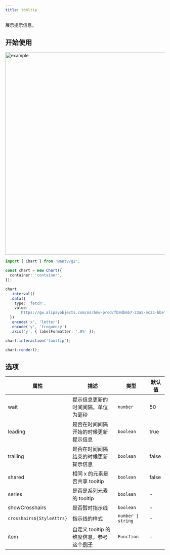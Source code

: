 ```yaml
---
title: tooltip
---
```


展示提示信息。

## 开始使用

<img alt="example" src="https://gw.alipayobjects.com/zos/raptor/1669041818314/tooltip1d.gif" width="640">

```ts
import { Chart } from '@antv/g2';

const chart = new Chart({
  container: 'container',
});

chart
  .interval()
  .data({
    type: 'fetch',
    value:
      'https://gw.alipayobjects.com/os/bmw-prod/fb9db6b7-23a5-4c23-bbef-c54a55fee580.csv',
  })
  .encode('x', 'letter')
  .encode('y', 'frequency')
  .axis('y', { labelFormatter: '.0%' });

chart.interaction('tooltip');

chart.render();
```

## 选项

| 属性                      | 描述                                                                                                              | 类型               | 默认值 |
| ------------------------- | ----------------------------------------------------------------------------------------------------------------- | ------------------ | ------ |
| wait                      | 提示信息更新的时间间隔，单位为毫秒                                                                                | `number`           | 50     |
| leading                   | 是否在时间间隔开始的时候更新提示信息                                                                              | `boolean`          | true   |
| trailing                  | 是否在时间间隔结束的时候更新提示信息                                                                              | `boolean`          | false  |
| shared                    | 相同 x 的元素是否共享 tooltip                                                                                     | `boolean`          | false  |
| series                    | 是否是系列元素的 tooltip                                                                                          | `boolean`          | -      |
| showCrosshairs            | 是否暂时指示线                                                                                                    | `boolean`          | -      |
| `crosshairs${StyleAttrs}` | 指示线的样式                                                                                                      | `number \| string` | -      |
| item                      | 自定义 tooltip 的维度信息，参考这个[例子](https://g2.antv.antgroup.com/examples/interaction/interaction/#tooltip-custom) | `Function`         | -      |
